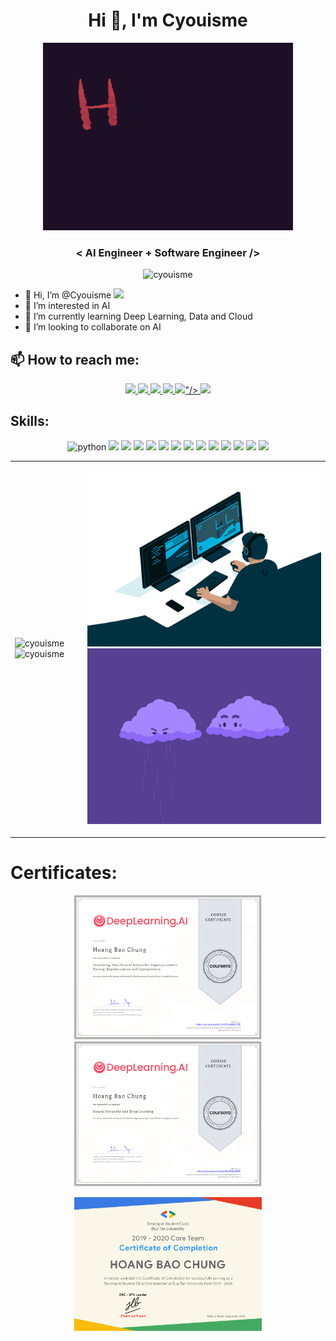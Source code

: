 <h1 align="center">Hi 👋, I'm Cyouisme</h1>
<p align="center"> <img src="images/helloworld.gif" width="400" height="300" /> </p>
<h3 align="center"> < AI Engineer + Software Engineer /> </h3>
<p align="center"> <img src="https://komarev.com/ghpvc/?username=cyouisme" alt="cyouisme" /> 
<!-- <img src="https://badges.pufler.dev/repos/cyouisme" alt="cyouisme" />  -->
</p>


- 👋 Hi, I’m @Cyouisme <img src="https://media.giphy.com/media/WUlplcMpOCEmTGBtBW/giphy.gif" width="30">
- 👀 I’m interested in AI
- 🌱 I’m currently learning Deep Learning, Data and Cloud
- 💞️ I’m looking to collaborate on AI


## 📫 How to reach me:

<p align="center">
  <a href="https://www.linkedin.com/in/chung-hoang-a26b52198/" target="_blank">
    <img src="https://img.icons8.com/fluent/48/000000/linkedin.png"/>
  </a>
  <a href="https://www.facebook.com/cyouisme" alt="Facebook">
    <img src="https://img.icons8.com/fluent/48/000000/facebook-new.png" target="_blank" />
  </a> 
  <a href="https://github.com/Cyouisme" alt="Github">
    <img src="https://img.icons8.com/fluent/48/000000/github.png"/>
  </a> 
  <a href="https://www.instagram.com/_cyouisme_/" alt="Instagram" target="_blank" >
    <img src="https://img.icons8.com/fluency/48/000000/instagram-new.png"/>
  </a>
  <a href="https://playerduo.com/cyouisme23" alt="Playerduo" target="_blank" >
    <img src="<img src="https://img.icons8.com/external-soft-fill-juicy-fish/60/000000/external-donate-humanitarian-soft-fill-soft-fill-juicy-fish-4.png"/>"/>
  </a>
  <a href="mailto:baochunga1@gmail.com" alt="Email">
    <img src="https://img.icons8.com/fluent/48/000000/mailing.png"/>
  </a>
  
</p>

## Skills:
<p align="center">
  <img src="https://img.icons8.com/color/48/000000/python--v1.png" alt="python" width="48" height="48"/> 
  <img src="https://img.icons8.com/color/48/000000/microsoft-sql-server.png"/>
  <img src="https://img.icons8.com/color/48/000000/mongodb.png"/>
  <img src="https://img.icons8.com/color/48/000000/amazon-web-services.png"/>
  <img src="https://img.icons8.com/ios/50/000000/flask.png"/>
  <img src="https://img.icons8.com/color/48/000000/tensorflow.png"/>
  <img src="https://img.icons8.com/color/48/000000/docker.png"/>
  <img src="https://img.icons8.com/office/40/000000/selenium-test-automation.png"/>
  <img src="https://img.icons8.com/color/48/000000/heroku.png"/>
  <img src="https://img.icons8.com/color/48/000000/html-5--v1.png"/>
  <img src="https://img.icons8.com/color/48/000000/css3.png"/>
  <img src="https://img.icons8.com/color/48/000000/javascript--v1.png"/>
  <img src="https://img.icons8.com/color/48/000000/git.png"/>
  <img src="https://img.icons8.com/color/48/000000/trello.png"/>
</p>

<table style="width:100%;">
  <tr>
    <td>
      <img src="https://github-readme-stats.vercel.app/api/top-langs/?username=cyouisme&bg_color=FFFFFF00&text_color=179fa3&layout=compact&hide=CSS&langs_count=10&custom_title=Top%20ngôn%20ngữ%20được%20dùng" alt="cyouisme" width="100%"/>
      <img src="https://github-readme-stats.vercel.app/api?username=cyouisme&bg_color=FFFFFF00&text_color=179fa3&show_icons=true&count_private=true&include_all_commits=true&custom_title=Hoạt%20động%20trên%20Github" alt="cyouisme" width="100%"/>
    </td>
    <td>
      <p align="center"> 
        <img src="images/coding.gif"/>  
        <img src="images/thunder.gif"/>  
      </p>
    </td>
  </tr>
</table>

# Certificates:

<p align="center">
  <a href="https://www.coursera.org/account/accomplishments/certificate/YT2YLM2DCTVW">
    <img alt="Coursera cef" title="Improving_Deep_Neural_Networks" src="images/Improving_Deep_Neural_Networks.png" width="300px" />
  </a>
  <a href="https://www.coursera.org/account/accomplishments/certificate/KC5X56CEY87P">
    <img alt="Coursera cef" title="Neural network and Deep learning" src="images/NN&DL.png" width="300px" />
  </a>
</p>

<p align="center">
  <a href="https://dsc-dtu-certificate.web.app/?member=HoangBaoChung">
    <img alt="dsc" title="DSC-DTU Certificate of Completion" src="images/dsc.png" width="300px" />
  </a>
</p>
